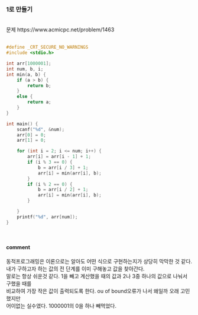 ###  1로 만들기

<br>
문제 https://www.acmicpc.net/problem/1463
<br>
<br>


```C
#define _CRT_SECURE_NO_WARNINGS
#include <stdio.h> 

int arr[1000001];
int num, b, i;
int min(a, b) {
	if (a > b) {
		return b;
	}
	else {
		return a;
	}
}

int main() {
	scanf("%d", &num);
	arr[0] = 0;
	arr[1] = 0;

	for (int i = 2; i <= num; i++) {
		arr[i] = arr[i - 1] + 1;
		if (i % 3 == 0) {
			b = arr[i / 3] + 1;
			arr[i] = min(arr[i], b);
		}
		if (i % 2 == 0) {
			b = arr[i / 2] + 1;
			arr[i] = min(arr[i], b);
		}

	}
	printf("%d", arr[num]);
}
```
<br>

#### comment
동적프로그래밍은 이론으로는 알아도 어떤 식으로 구현하는지가 상당히 막막한 것 같다.<br>
내가 구하고자 하는 값의 전 단계를 이미 구해놓고 값을 찾아간다.<br>
말로는 항상 쉬운것 같다. 1을 빼고 계산했을 때의 값과 2나 3중 하나의 값으로 나눠서 구했을 때를<br>
비교하여 가장 작은 값이 출력되도록 한다. ou of bound오류가 나서 왜일까 오래 고민했지만<br>
어이없는 실수였다. 1000001의 0을 하나 빼먹었다.<br>

<br>
